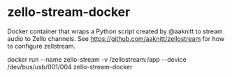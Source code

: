 # zello-stream-docker

Docker container that wraps a Python script created by @aaknitt to stream audio to Zello channels. See https://github.com/aaknitt/zellostream for how to configure zellstream.

docker run --name zello-stream -v /zellostream:/app --device /dev/bus/usb/001/004 zello-stream-docker

